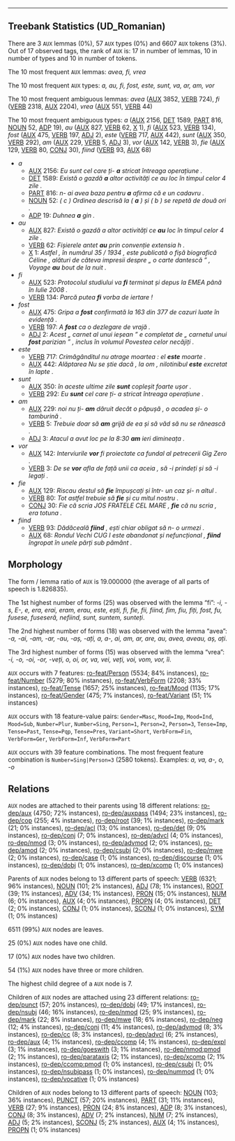 

--------------------------------------------------------------------------------

## Treebank Statistics (UD_Romanian)

There are 3 `AUX` lemmas (0%), 57 `AUX` types (0%) and 6607 `AUX` tokens (3%).
Out of 17 observed tags, the rank of `AUX` is: 17 in number of lemmas, 10 in number of types and 10 in number of tokens.

The 10 most frequent `AUX` lemmas: <em>avea, fi, vrea</em>

The 10 most frequent `AUX` types:  <em>a, au, fi, fost, este, sunt, va, ar, am, vor</em>

The 10 most frequent ambiguous lemmas: <em>avea</em> ([AUX]() 3852, [VERB]() 724), <em>fi</em> ([VERB]() 2318, [AUX]() 2204), <em>vrea</em> ([AUX]() 551, [VERB]() 44)

The 10 most frequent ambiguous types:  <em>a</em> ([AUX]() 2156, [DET]() 1589, [PART]() 816, [NOUN]() 52, [ADP]() 19), <em>au</em> ([AUX]() 827, [VERB]() 62, [X]() 1), <em>fi</em> ([AUX]() 523, [VERB]() 134), <em>fost</em> ([AUX]() 475, [VERB]() 197, [ADJ]() 2), <em>este</em> ([VERB]() 717, [AUX]() 442), <em>sunt</em> ([AUX]() 350, [VERB]() 292), <em>am</em> ([AUX]() 229, [VERB]() 5, [ADJ]() 3), <em>vor</em> ([AUX]() 142, [VERB]() 3), <em>fie</em> ([AUX]() 129, [VERB]() 80, [CONJ]() 30), <em>fiind</em> ([VERB]() 93, [AUX]() 68)


* <em>a</em>
  * [AUX]() 2156: <em>Eu sunt cel care ți- <b>a</b> stricat întreaga operațiune .</em>
  * [DET]() 1589: <em>Există o gazdă <b>a</b> altor activități ce au loc în timpul celor 4 zile .</em>
  * [PART]() 816: <em>n- ai avea baza pentru <b>a</b> afirma că e un cadavru .</em>
  * [NOUN]() 52: <em>( c ) Ordinea descrisă la ( <b>a</b> ) și ( b ) se repetă de două ori .</em>
  * [ADP]() 19: <em>Duhnea <b>a</b> gin .</em>
* <em>au</em>
  * [AUX]() 827: <em>Există o gazdă a altor activități ce <b>au</b> loc în timpul celor 4 zile .</em>
  * [VERB]() 62: <em>Fișierele antet <b>au</b> prin convenție extensia h .</em>
  * [X]() 1: <em>Astfel , în numărul 35 / 1934 , este publicată o fișă biografică Céline , alături de câteva impresii despre „ o carte dantescă ” , Voyage <b>au</b> bout de la nuit .</em>
* <em>fi</em>
  * [AUX]() 523: <em>Protocolul studiului va <b>fi</b> terminat și depus la EMEA până în Iulie 2008 .</em>
  * [VERB]() 134: <em>Parcă putea <b>fi</b> vorba de iertare !</em>
* <em>fost</em>
  * [AUX]() 475: <em>Gripa a <b>fost</b> confirmată la 163 din 377 de cazuri luate în evidență .</em>
  * [VERB]() 197: <em>A <b>fost</b> ca o dezlegare de vrajă .</em>
  * [ADJ]() 2: <em>Acest „ carnet al unui ieșean ” e completat de „ carnetul unui <b>fost</b> parizian ” , inclus în volumul Povestea celor necăjiți .</em>
* <em>este</em>
  * [VERB]() 717: <em>Crimăgânditul nu atrage moartea : el <b>este</b> moarte .</em>
  * [AUX]() 442: <em>Alăptarea Nu se știe dacă , la om , nilotinibul <b>este</b> excretat în lapte .</em>
* <em>sunt</em>
  * [AUX]() 350: <em>în aceste ultime zile <b>sunt</b> copleșit foarte ușor .</em>
  * [VERB]() 292: <em>Eu <b>sunt</b> cel care ți- a stricat întreaga operațiune .</em>
* <em>am</em>
  * [AUX]() 229: <em>noi nu ți- <b>am</b> dăruit decât o păpușă , o acadea și- o tamburină .</em>
  * [VERB]() 5: <em>Trebuie doar să <b>am</b> grijă de ea și să văd să nu se rănească .</em>
  * [ADJ]() 3: <em>Atacul a avut loc pe la 8:30 <b>am</b> ieri dimineața .</em>
* <em>vor</em>
  * [AUX]() 142: <em>Interviurile <b>vor</b> fi proiectate ca fundal al petrecerii Gig Zero .</em>
  * [VERB]() 3: <em>De se <b>vor</b> afla de față unii ca aceia , să -i prindeți și să -i legați .</em>
* <em>fie</em>
  * [AUX]() 129: <em>Riscau destul să <b>fie</b> împușcați și într- un caz și- n altul .</em>
  * [VERB]() 80: <em>Tot astfel trebuie să <b>fie</b> și cu mitul nostru .</em>
  * [CONJ]() 30: <em>Fie că scria JOS FRATELE CEL MARE , <b>fie</b> că nu scria , era totuna .</em>
* <em>fiind</em>
  * [VERB]() 93: <em>Dădăceală <b>fiind</b> , ești chiar obligat să n- o urmezi .</em>
  * [AUX]() 68: <em>Rondul Vechi CUG I este abandonat și nefuncțional , <b>fiind</b> îngropat în unele părți sub pământ .</em>

## Morphology

The form / lemma ratio of `AUX` is 19.000000 (the average of all parts of speech is 1.826835).

The 1st highest number of forms (25) was observed with the lemma “fi”: <em>-i, -s, E-, e, era, erai, eram, erau, este, ești, fi, fie, fii, fiind, fim, fiu, fiți, fost, fu, fusese, fuseseră, nefiind, sunt, suntem, sunteți</em>.

The 2nd highest number of forms (18) was observed with the lemma “avea”: <em>-a, -ai, -am, -ar, -au, -aș, -ați, a, a-, ai, am, ar, are, au, avea, aveau, aș, ați</em>.

The 3rd highest number of forms (15) was observed with the lemma “vrea”: <em>-i, -o, -oi, -or, -veți, o, oi, or, va, vei, veți, voi, vom, vor, îi</em>.

`AUX` occurs with 7 features: [ro-feat/Person]() (5534; 84% instances), [ro-feat/Number]() (5279; 80% instances), [ro-feat/VerbForm]() (2208; 33% instances), [ro-feat/Tense]() (1657; 25% instances), [ro-feat/Mood]() (1135; 17% instances), [ro-feat/Gender]() (475; 7% instances), [ro-feat/Variant]() (51; 1% instances)

`AUX` occurs with 18 feature-value pairs: `Gender=Masc`, `Mood=Imp`, `Mood=Ind`, `Mood=Sub`, `Number=Plur`, `Number=Sing`, `Person=1`, `Person=2`, `Person=3`, `Tense=Imp`, `Tense=Past`, `Tense=Pqp`, `Tense=Pres`, `Variant=Short`, `VerbForm=Fin`, `VerbForm=Ger`, `VerbForm=Inf`, `VerbForm=Part`

`AUX` occurs with 39 feature combinations.
The most frequent feature combination is `Number=Sing|Person=3` (2580 tokens).
Examples: <em>a, va, a-, o, -o</em>


## Relations

`AUX` nodes are attached to their parents using 18 different relations: [ro-dep/aux]() (4750; 72% instances), [ro-dep/auxpass]() (1494; 23% instances), [ro-dep/cop]() (255; 4% instances), [ro-dep/root]() (39; 1% instances), [ro-dep/mark]() (21; 0% instances), [ro-dep/acl]() (13; 0% instances), [ro-dep/det]() (9; 0% instances), [ro-dep/conj]() (7; 0% instances), [ro-dep/advcl]() (4; 0% instances), [ro-dep/nmod]() (3; 0% instances), [ro-dep/advmod]() (2; 0% instances), [ro-dep/amod]() (2; 0% instances), [ro-dep/csubj]() (2; 0% instances), [ro-dep/mwe]() (2; 0% instances), [ro-dep/case]() (1; 0% instances), [ro-dep/discourse]() (1; 0% instances), [ro-dep/dobj]() (1; 0% instances), [ro-dep/xcomp]() (1; 0% instances)

Parents of `AUX` nodes belong to 13 different parts of speech: [VERB]() (6321; 96% instances), [NOUN]() (101; 2% instances), [ADJ]() (78; 1% instances), [ROOT]() (39; 1% instances), [ADV]() (34; 1% instances), [PRON]() (15; 0% instances), [NUM]() (6; 0% instances), [AUX]() (4; 0% instances), [PROPN]() (4; 0% instances), [DET]() (2; 0% instances), [CONJ]() (1; 0% instances), [SCONJ]() (1; 0% instances), [SYM]() (1; 0% instances)

6511 (99%) `AUX` nodes are leaves.

25 (0%) `AUX` nodes have one child.

17 (0%) `AUX` nodes have two children.

54 (1%) `AUX` nodes have three or more children.

The highest child degree of a `AUX` node is 7.

Children of `AUX` nodes are attached using 23 different relations: [ro-dep/punct]() (57; 20% instances), [ro-dep/dobj]() (49; 17% instances), [ro-dep/nsubj]() (46; 16% instances), [ro-dep/nmod]() (25; 9% instances), [ro-dep/mark]() (22; 8% instances), [ro-dep/mwe]() (18; 6% instances), [ro-dep/neg]() (12; 4% instances), [ro-dep/conj]() (11; 4% instances), [ro-dep/advmod]() (8; 3% instances), [ro-dep/cc]() (8; 3% instances), [ro-dep/advcl]() (6; 2% instances), [ro-dep/aux]() (4; 1% instances), [ro-dep/ccomp]() (4; 1% instances), [ro-dep/expl]() (3; 1% instances), [ro-dep/goeswith]() (3; 1% instances), [ro-dep/nmod:pmod]() (2; 1% instances), [ro-dep/parataxis]() (2; 1% instances), [ro-dep/xcomp]() (2; 1% instances), [ro-dep/ccomp:pmod]() (1; 0% instances), [ro-dep/csubj]() (1; 0% instances), [ro-dep/nsubjpass]() (1; 0% instances), [ro-dep/nummod]() (1; 0% instances), [ro-dep/vocative]() (1; 0% instances)

Children of `AUX` nodes belong to 13 different parts of speech: [NOUN]() (103; 36% instances), [PUNCT]() (57; 20% instances), [PART]() (31; 11% instances), [VERB]() (27; 9% instances), [PRON]() (24; 8% instances), [ADP]() (8; 3% instances), [CONJ]() (8; 3% instances), [ADV]() (7; 2% instances), [NUM]() (7; 2% instances), [ADJ]() (5; 2% instances), [SCONJ]() (5; 2% instances), [AUX]() (4; 1% instances), [PROPN]() (1; 0% instances)

